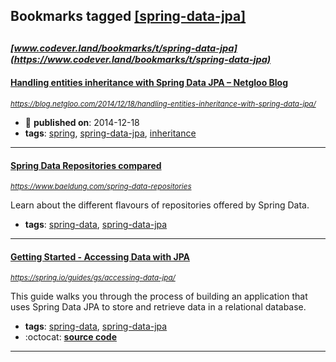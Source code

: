 ## Bookmarks tagged [[spring-data-jpa]](https://www.codever.land/search?q=[spring-data-jpa])

_<sup><sup>[www.codever.land/bookmarks/t/spring-data-jpa](https://www.codever.land/bookmarks/t/spring-data-jpa)</sup></sup>_
---
#### [Handling entities inheritance with Spring Data JPA – Netgloo Blog](https://blog.netgloo.com/2014/12/18/handling-entities-inheritance-with-spring-data-jpa/)
_<sup>https://blog.netgloo.com/2014/12/18/handling-entities-inheritance-with-spring-data-jpa/</sup>_

* :calendar: **published on**: 2014-12-18
* **tags**: [spring](../tagged/spring.md), [spring-data-jpa](../tagged/spring-data-jpa.md), [inheritance](../tagged/inheritance.md)
---
#### [Spring Data Repositories compared](https://www.baeldung.com/spring-data-repositories)
_<sup>https://www.baeldung.com/spring-data-repositories</sup>_

Learn about the different flavours of repositories offered by Spring Data.
* **tags**: [spring-data](../tagged/spring-data.md), [spring-data-jpa](../tagged/spring-data-jpa.md)
---
#### [Getting Started - Accessing Data with JPA](https://spring.io/guides/gs/accessing-data-jpa/)
_<sup>https://spring.io/guides/gs/accessing-data-jpa/</sup>_

This guide walks you through the process of building an application that uses Spring Data JPA to store and retrieve data in a relational database.
* **tags**: [spring-data](../tagged/spring-data.md), [spring-data-jpa](../tagged/spring-data-jpa.md)
* :octocat: **[source code](https://github.com/spring-guides/gs-accessing-data-jpa)**
---
